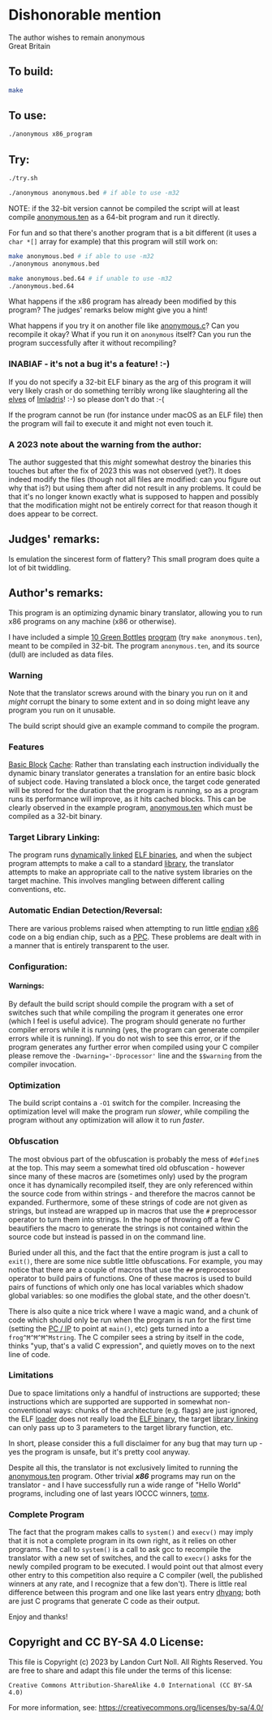 # Dishonorable mention

The author wishes to remain anonymous\
Great Britain


## To build:

```sh
make
```


## To use:

```sh
./anonymous x86_program
```


## Try:

```sh
./try.sh

./anonymous anonymous.bed # if able to use -m32
```

NOTE: if the 32-bit version cannot be compiled the script will at least compile
[anonymous.ten](anonymous.ten.c) as a 64-bit program and run it directly.

For fun and so that there's another program that is a bit different (it uses a `char
*[]` array for example) that this program will still work on:

```sh
make anonymous.bed # if able to use -m32
./anonymous anonymous.bed

make anonymous.bed.64 # if unable to use -m32
./anonymous.bed.64
```

What happens if the x86 program has already been modified by this program? The
judges' remarks below might give you a hint!

What happens if you try it on another file like [anonymous.c](anonymous.c)? Can
you recompile it okay? What if you run it on `anonymous` itself? Can you run the
program successfully after it without recompiling?


### INABIAF - it's not a bug it's a feature! :-)

If you do not specify a 32-bit ELF binary as the arg of this program it will
very likely crash or do something terribly wrong like slaughtering all the
[elves](https://www.glyphweb.com/arda/e/elves.html) of
[Imladris](https://www.glyphweb.com/arda/i/imladris.php)! :-) so please don't do
that :-(

If the program cannot be run (for instance under macOS as an ELF file) then
the program will fail to execute it and might not even touch it.

### A 2023 note about the warning from the author:

The author suggested that this *might* somewhat destroy the binaries this
touches but after the fix of 2023 this was not observed (yet?). It does indeed
modify the files (though not all files are modified: can you figure out why that
is?) but using them after did not result in any problems. It could be that it's
no longer known exactly what is supposed to happen and possibly that the
modification might not be entirely correct for that reason though it does appear
to be correct.


## Judges' remarks:

Is emulation the sincerest form of flattery?  This small program does
quite a lot of bit twiddling.

## Author's remarks:

This program is an optimizing dynamic binary translator, allowing you to
run x86 programs on any machine (x86 or otherwise).

I have included a simple [10 Green
Bottles](https://www.bbc.co.uk/teach/school-radio/nursery-rhymes-ten-green-bottles/zncyt39)
[program](anonymous.ten.c) (try `make anonymous.ten`), meant to be compiled in 32-bit.
The program `anonymous.ten`, and its source (dull) are included as data
files.

### Warning

Note that the translator screws around with the binary you run on it and *might*
corrupt the binary to some extent and in so doing might leave any program you
run on it unusable.

The build script should give an example command to compile the program.

### Features

[Basic Block](https://en.wikipedia.org/wiki/Basic_block)
[Cache](https://en.wikipedia.org/wiki/Cache_(computing)): Rather than
translating each instruction individually the dynamic binary translator
generates a translation for an entire basic block of subject code.  Having
translated a block once, the target code generated will be stored for the
duration that the program is running, so as a program runs its performance will
improve, as it hits cached blocks.  This can be clearly observed in the example
program, [anonymous.ten](anonymous.ten.c) which must be compiled as a 32-bit
binary.

### Target Library Linking:

The program runs [dynamically
linked](https://en.wikipedia.org/wiki/Dynamic_linker) [ELF
binaries](https://en.wikipedia.org/wiki/Executable_and_Linkable_Format), and
when the subject program attempts to make a call to a standard
[library](https://en.wikipedia.org/wiki/Library_(computing)), the translator
attempts to make an appropriate call to the native system libraries on the
target machine.  This involves mangling between different calling conventions,
etc.

### Automatic Endian Detection/Reversal:

There are various problems raised when attempting to run little
[endian](https://en.wikipedia.org/wiki/Endianness)
[x86](https://en.wikipedia.org/wiki/X86) code on a big endian chip, such as a
[PPC](https://en.wikipedia.org/wiki/PowerPC).  These problems are dealt
with in a manner that is entirely transparent to the user.

### Configuration:

#### Warnings:

By default the build script should compile the program with a set of
switches such that while compiling the program it generates one error
(which I feel is useful advice).  The program should generate no further
compiler errors while it is running (yes, the program can generate
compiler errors while it is running).  If you do not wish to see this
error, or if the program generates any further error when compiled using
your C compiler please remove the `-Dwarning='-Dprocessor'` line and the
`$$warning` from the compiler invocation.

### Optimization

The build script contains a `-O1` switch for the compiler.  Increasing
the optimization level will make the program run *slower*, while
compiling the program without any optimization will allow it to run
*faster*.

### Obfuscation

The most obvious part of the obfuscation is probably the mess of `#define`s at the
top.  This may seem a somewhat tired old obfuscation - however since many of
these macros are (sometimes only) used by the program once it has dynamically
recompiled itself, they are only referenced within the source code from within
strings - and therefore the macros cannot be expanded.  Furthermore, some of
these strings of code are not given as strings, but instead are wrapped up in
macros that use the `#` preprocessor operator to turn them into strings. In the
hope of throwing off a few C beautifiers the macro to generate the strings is
not contained within the source code but instead is passed in on the command
line.

Buried under all this, and the fact that the entire program is just a
call to `exit()`, there are some nice subtle little obfuscations.  For
example, you may notice that there are a couple of macros that use the
`##` preprocessor operator to build pairs of functions.  One of these
macros is used to build pairs of functions of which only one has
local variables which shadow global variables: so one modifies the
global state, and the other doesn't.

There is also quite a nice trick where I wave a magic wand, and a chunk of code
which should only be run when the program is run for the first time (setting the
[PC / IP](https://en.wikipedia.org/wiki/Program_counter) to point at `main()`,
etc) gets turned into a `frog^M^M^M^Mstring`.  The C compiler sees a string by
itself in the code, thinks "yup, that's a valid C expression", and quietly moves
on to the next line of code.

### Limitations

Due to space limitations only a handful of instructions are supported; these
instructions which are supported are supported in somewhat non-conventional
ways: chunks of the architecture (e.g. flags) are just ignored, the ELF
[loader](https://en.wikipedia.org/wiki/Loader_(computing)) does not really load
the [ELF binary](https://en.wikipedia.org/wiki/Executable_and_Linkable_Format),
the target [library linking](https://en.wikipedia.org/wiki/Linker_(computing))
can only pass up to 3 parameters to the target library function, etc.

In short, please consider this a full disclaimer for any bug that may
turn up - yes the program is unsafe, but it's pretty cool anyway.

Despite all this, the translator is not exclusively limited to running the
[anonymous.ten](anonymous.ten.c) program.  Other trivial **_x86_** programs may
run on the translator \- and I have successfully run a wide range of "Hello
World" programs, including one of last years IOCCC winners,
[tomx](/2000/tomx/tomx.c).

### Complete Program

The fact that the program makes calls to `system()` and `execv()` may imply that
it is not a complete program in its own right, as it relies on other programs.
The call to `system()` is a call to ask gcc to recompile the translator with a
new set of switches, and the call to `execv()` asks for the newly compiled
program to be executed.  I would point out that almost every other entry to this
competition also require a C compiler (well, the published winners at any rate,
and I recognize that a few don't).  There is little real difference between this
program and one like last years entry [dhyang](/2000/dhyang/dhyang.c); both are
just C programs that generate C code as their output.

Enjoy and thanks!


## Copyright and CC BY-SA 4.0 License:

This file is Copyright (c) 2023 by Landon Curt Noll.  All Rights Reserved.
You are free to share and adapt this file under the terms of this license:

    Creative Commons Attribution-ShareAlike 4.0 International (CC BY-SA 4.0)

For more information, see: https://creativecommons.org/licenses/by-sa/4.0/
